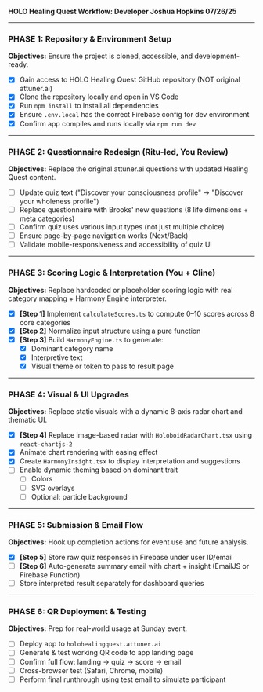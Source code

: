 **HOLO Healing Quest Workflow: Developer Joshua Hopkins 07/26/25**

---

### PHASE 1: Repository & Environment Setup

**Objectives:** Ensure the project is cloned, accessible, and development-ready.

- [x] Gain access to HOLO Healing Quest GitHub repository (NOT original attuner.ai)
- [x] Clone the repository locally and open in VS Code
- [x] Run `npm install` to install all dependencies
- [x] Ensure `.env.local` has the correct Firebase config for dev environment
- [x] Confirm app compiles and runs locally via `npm run dev`

---

### PHASE 2: Questionnaire Redesign (Ritu-led, You Review)

**Objectives:** Replace the original attuner.ai questions with updated Healing Quest content.

- [ ] Update quiz text ("Discover your consciousness profile" → "Discover your wholeness profile")
- [ ] Replace questionnaire with Brooks' new questions (8 life dimensions + meta categories)
- [ ] Confirm quiz uses various input types (not just multiple choice)
- [ ] Ensure page-by-page navigation works (Next/Back)
- [ ] Validate mobile-responsiveness and accessibility of quiz UI

---

### PHASE 3: Scoring Logic & Interpretation (You + Cline)

**Objectives:** Replace hardcoded or placeholder scoring logic with real category mapping + Harmony Engine interpreter.

- [X] **[Step 1]** Implement `calculateScores.ts` to compute 0–10 scores across 8 core categories
- [X] **[Step 2]** Normalize input structure using a pure function
- [X] **[Step 3]** Build `HarmonyEngine.ts` to generate:
  - [x] Dominant category name
  - [x] Interpretive text
  - [x] Visual theme or token to pass to result page

---

### PHASE 4: Visual & UI Upgrades

**Objectives:** Replace static visuals with a dynamic 8-axis radar chart and thematic UI.

- [X] **[Step 4]** Replace image-based radar with `HoloboidRadarChart.tsx` using `react-chartjs-2`
- [X] Animate chart rendering with easing effect
- [X] Create `HarmonyInsight.tsx` to display interpretation and suggestions
- [ ] Enable dynamic theming based on dominant trait
  - [ ] Colors
  - [ ] SVG overlays
  - [ ] Optional: particle background

---

### PHASE 5: Submission & Email Flow

**Objectives:** Hook up completion actions for event use and future analysis.

- [X] **[Step 5]** Store raw quiz responses in Firebase under user ID/email
- [ ] **[Step 6]** Auto-generate summary email with chart + insight (EmailJS or Firebase Function)
- [ ] Store interpreted result separately for dashboard queries

---

### PHASE 6: QR Deployment & Testing

**Objectives:** Prep for real-world usage at Sunday event.

- [ ] Deploy app to `holohealingquest.attuner.ai`
- [ ] Generate & test working QR code to app landing page
- [ ] Confirm full flow: landing → quiz → score → email
- [ ] Cross-browser test (Safari, Chrome, mobile)
- [ ] Perform final runthrough using test email to simulate participant

